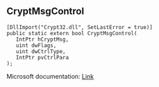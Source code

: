 ## CryptMsgControl

```
[DllImport("Crypt32.dll", SetLastError = true)]
public static extern bool CryptMsgControl(
   IntPtr hCryptMsg,
   uint dwFlags,
   uint dwCtrlType,
   IntPtr pvCtrlPara
);
```

Microsoft documentation: [Link](https://docs.microsoft.com/en-us/windows/win32/api/wincrypt/nf-wincrypt-cryptmsgcontrol)
